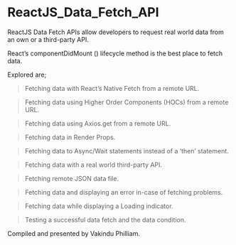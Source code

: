 # ReactJS_Data_Fetch_API
 ReactJS Data Fetch APIs allow developers to request real world data from an own or a third-party API. 
 
 React’s componentDidMount () lifecycle method is the best place to fetch data. 
 
 Explored are; 
 
 > Fetching data with React’s Native Fetch from a remote URL. 
 
 > Fetching data using Higher Order Components (HOCs) from a remote URL. 
 
 > Fetching data using Axios.get from a remote URL. 
 
 > Fetching data in Render Props. 
 
 > Fetching data to Async/Wait statements instead of a ‘then’ statement. 
 
 > Fetching data with a real world third-party API. 
 
 > Fetching remote JSON data file. 
 
 > Fetching data and displaying an error in-case of fetching problems. 
 
 > Fetching data while displaying a Loading indicator. 
 
 > Testing a successful data fetch and the data condition. 
 
 Compiled and presented by Vakindu Philliam.

